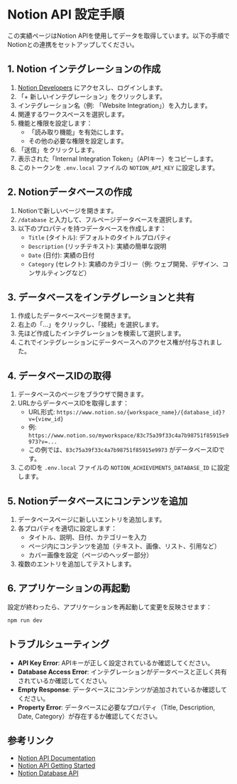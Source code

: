 # Notion API 設定手順

この実績ページはNotion APIを使用してデータを取得しています。以下の手順でNotionとの連携をセットアップしてください。

## 1. Notion インテグレーションの作成

1. [Notion Developers](https://www.notion.so/my-integrations) にアクセスし、ログインします。
2. 「+ 新しいインテグレーション」をクリックします。
3. インテグレーション名（例: 「Website Integration」）を入力します。
4. 関連するワークスペースを選択します。
5. 機能と権限を設定します：
   - 「読み取り機能」を有効にします。
   - その他の必要な権限を設定します。
6. 「送信」をクリックします。
7. 表示された「Internal Integration Token」（APIキー）をコピーします。
8. このトークンを `.env.local` ファイルの `NOTION_API_KEY` に設定します。

## 2. Notionデータベースの作成

1. Notionで新しいページを開きます。
2. `/database` と入力して、フルページデータベースを選択します。
3. 以下のプロパティを持つデータベースを作成します：
   - `Title` (タイトル): デフォルトのタイトルプロパティ
   - `Description` (リッチテキスト): 実績の簡単な説明
   - `Date` (日付): 実績の日付
   - `Category` (セレクト): 実績のカテゴリー（例: ウェブ開発、デザイン、コンサルティングなど）

## 3. データベースをインテグレーションと共有

1. 作成したデータベースページを開きます。
2. 右上の「...」をクリックし、「接続」を選択します。
3. 先ほど作成したインテグレーションを検索して選択します。
4. これでインテグレーションにデータベースへのアクセス権が付与されました。

## 4. データベースIDの取得

1. データベースのページをブラウザで開きます。
2. URLからデータベースIDを取得します：
   - URL形式: `https://www.notion.so/{workspace_name}/{database_id}?v={view_id}`
   - 例: `https://www.notion.so/myworkspace/83c75a39f33c4a7b98751f85915e9973?v=...`
   - この例では、`83c75a39f33c4a7b98751f85915e9973` がデータベースIDです。
3. このIDを `.env.local` ファイルの `NOTION_ACHIEVEMENTS_DATABASE_ID` に設定します。

## 5. Notionデータベースにコンテンツを追加

1. データベースページに新しいエントリを追加します。
2. 各プロパティを適切に設定します：
   - タイトル、説明、日付、カテゴリーを入力
   - ページ内にコンテンツを追加（テキスト、画像、リスト、引用など）
   - カバー画像を設定（ページのヘッダー部分）
3. 複数のエントリを追加してテストします。

## 6. アプリケーションの再起動

設定が終わったら、アプリケーションを再起動して変更を反映させます：

```bash
npm run dev
```

## トラブルシューティング

- **API Key Error**: APIキーが正しく設定されているか確認してください。
- **Database Access Error**: インテグレーションがデータベースと正しく共有されているか確認してください。
- **Empty Response**: データベースにコンテンツが追加されているか確認してください。
- **Property Error**: データベースに必要なプロパティ（Title, Description, Date, Category）が存在するか確認してください。

## 参考リンク

- [Notion API Documentation](https://developers.notion.com/)
- [Notion API Getting Started](https://developers.notion.com/docs/getting-started)
- [Notion Database API](https://developers.notion.com/reference/database) 